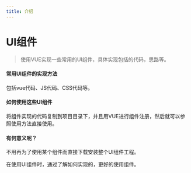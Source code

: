```yaml
---
title: 介绍
---
```

# UI组件
> 使用VUE实现一些常用的UI组件，具体实现包括的代码，思路等。
#### 常用UI组件的实现方法
包括vue代码、JS代码、CSS代码等。
#### 如何使用这些UI组件
将组件实现的代码复制到项目目录下，并且用VUE进行组件注册，然后就可以参照使用方法直接使用。
#### 有何意义呢？
不用再为了使用某个组件而直接下载安装整个UI组件工程。

在使用UI组件时，通过了解如何实现的，更好的使用组件。
